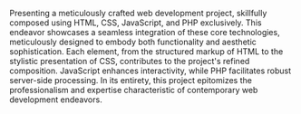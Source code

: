 Presenting a meticulously crafted web development project, skillfully composed using HTML, CSS, JavaScript, and PHP exclusively. This endeavor showcases a seamless integration of these core technologies, meticulously designed to embody both functionality and aesthetic sophistication. Each element, from the structured markup of HTML to the stylistic presentation of CSS, contributes to the project's refined composition. JavaScript enhances interactivity, while PHP facilitates robust server-side processing. In its entirety, this project epitomizes the professionalism and expertise characteristic of contemporary web development endeavors.
